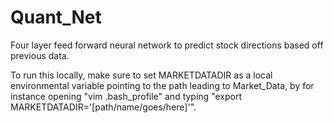 # Quant_Net
Four layer feed forward neural network to predict stock directions based off previous data.

To run this locally, make sure to set MARKETDATADIR as a local environmental variable pointing to the path leading to Market_Data, by for instance opening "vim .bash_profile" and typing "export MARKETDATADIR='[path/name/goes/here]'".
